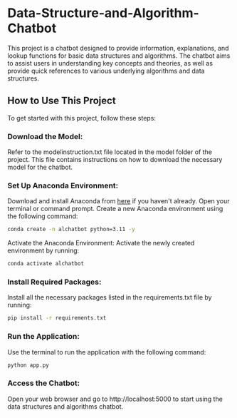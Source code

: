 # Data-Structure-and-Algorithm-Chatbot
This project is a chatbot designed to provide information, explanations, and lookup functions for basic data structures and algorithms. The chatbot aims to assist users in understanding key concepts and theories, as well as provide quick references to various underlying algorithms and data structures.

## How to Use This Project
To get started with this project, follow these steps:

### Download the Model:

Refer to the modelinstruction.txt file located in the model folder of the project. This file contains instructions on how to download the necessary model for the chatbot.

### Set Up Anaconda Environment:

Download and install Anaconda from [here](https://www.anaconda.com/) if you haven't already.
Open your terminal or command prompt.
Create a new Anaconda environment using the following command:

```bash
conda create -n alchatbot python=3.11 -y
```

Activate the Anaconda Environment:
Activate the newly created environment by running:

```bash
conda activate alchatbot
```

### Install Required Packages:

Install all the necessary packages listed in the requirements.txt file by running:

```bash
pip install -r requirements.txt
```

### Run the Application:

Use the terminal to run the application with the following command:

```bash
python app.py
```

### Access the Chatbot:

Open your web browser and go to http://localhost:5000 to start using the data structures and algorithms chatbot.